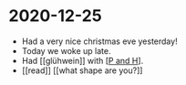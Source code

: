 # 2020-12-25

- Had a very nice christmas eve yesterday!
- Today we woke up late.
- Had [[glühwein]] with [[P and H]].
- [[read]] [[what shape are you?]]


[//begin]: # "Autogenerated link references for markdown compatibility"
[P and H]: ../p-and-h "P and H"
[//end]: # "Autogenerated link references"
